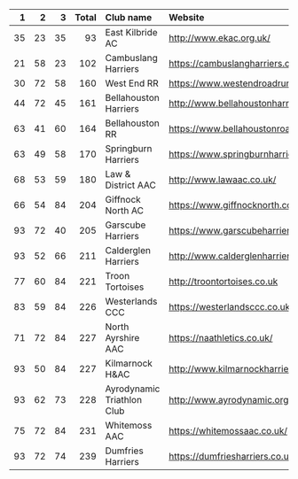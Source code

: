 |   1 |   2 |   3 |   Total | Club name                  | Website                                    |
|----:|----:|----:|--------:|:---------------------------|:-------------------------------------------|
|  35 |  23 |  35 |      93 | East Kilbride AC           | http://www.ekac.org.uk/                    |
|  21 |  58 |  23 |     102 | Cambuslang Harriers        | https://cambuslangharriers.org/            |
|  30 |  72 |  58 |     160 | West End RR                | https://www.westendroadrunners.co.uk/      |
|  44 |  72 |  45 |     161 | Bellahouston Harriers      | http://www.bellahoustonharriers.co.uk/     |
|  63 |  41 |  60 |     164 | Bellahouston RR            | https://www.bellahoustonroadrunners.co.uk/ |
|  63 |  49 |  58 |     170 | Springburn Harriers        | https://www.springburnharriers.co.uk/      |
|  68 |  53 |  59 |     180 | Law & District AAC         | http://www.lawaac.co.uk/                   |
|  66 |  54 |  84 |     204 | Giffnock North AC          | https://www.giffnocknorth.co.uk/           |
|  93 |  72 |  40 |     205 | Garscube Harriers          | https://www.garscubeharriers.org.uk/       |
|  93 |  52 |  66 |     211 | Calderglen Harriers        | http://www.calderglenharriers.org.uk/      |
|  77 |  60 |  84 |     221 | Troon Tortoises            | http://troontortoises.co.uk                |
|  83 |  59 |  84 |     226 | Westerlands CCC            | https://westerlandsccc.co.uk/              |
|  71 |  72 |  84 |     227 | North Ayrshire AAC         | https://naathletics.co.uk/                 |
|  93 |  50 |  84 |     227 | Kilmarnock H&AC            | http://www.kilmarnockharriers.com/         |
|  93 |  62 |  73 |     228 | Ayrodynamic Triathlon Club | http://www.ayrodynamic.org.uk/             |
|  75 |  72 |  84 |     231 | Whitemoss AAC              | https://whitemossaac.co.uk/                |
|  93 |  72 |  74 |     239 | Dumfries Harriers          | https://dumfriesharriers.co.uk/            |